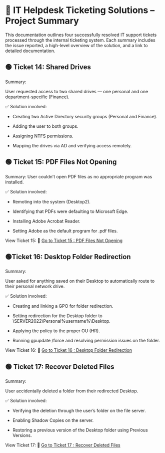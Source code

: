 # 🧰 IT Helpdesk Ticketing Solutions – Project Summary

This documentation outlines four successfully resolved IT support tickets processed through the internal ticketing system. Each summary includes the issue reported, a high-level overview of the solution, and a link to detailed documentation.

## 🟢 Ticket 14:  Shared Drives

Summary:

User requested access to two shared drives — one personal and one department-specific (Finance).

✅ Solution involved:

- Creating two Active Directory security groups (Personal and Finance).

- Adding the user to both groups.

- Assigning NTFS permissions.

- Mapping the drives via AD and verifying access remotely.



## 🟢 Ticket 15: PDF Files Not Opening

Summary:
User couldn’t open PDF files as no appropriate program was installed.

✅ Solution involved:

- Remoting into the system (Desktop2).

- Identifying that PDFs were defaulting to Microsoft Edge.

- Installing Adobe Acrobat Reader.

- Setting Adobe as the default program for .pdf files.


View Ticket 15: 🔗 [ Go to Ticket 15 : PDF Files Not Opening](https://github.com/anthonydiazz/pdf_files_not_working)




## 🟢Ticket 16: Desktop Folder Redirection

Summary:

User asked for anything saved on their Desktop to automatically route to their personal network drive.

✅ Solution involved:

- Creating and linking a GPO for folder redirection.

- Setting redirection for the Desktop folder to \\SERVER2022\Personal\%username%\Desktop.

- Applying the policy to the proper OU (HR).

- Running gpupdate /force and resolving permission issues on the folder.

View Ticket 16: 🔗 [ Go to Ticket 16 : Desktop Folder Redirection](https://github.com/anthonydiazz/Redirect_Desktop)


## 🟢 Ticket 17: Recover Deleted Files

Summary:

User accidentally deleted a folder from their redirected Desktop.

✅ Solution involved:

- Verifying the deletion through the user’s folder on the file server.

- Enabling Shadow Copies on the server.

- Restoring a previous version of the Desktop folder using Previous Versions.

View Ticket 17: 🔗 [ Go to Ticket 17 : Recover Deleted Files](https://github.com/anthonydiazz/Deleted_files)

